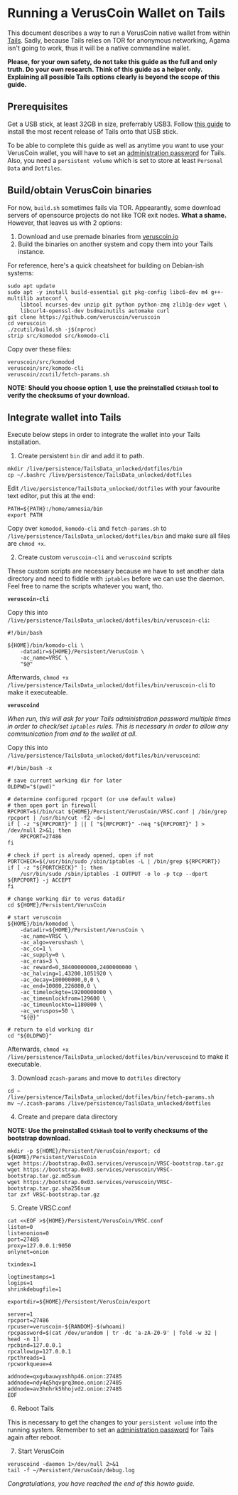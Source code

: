 # Running a VerusCoin Wallet on Tails

This document describes a way to run a VerusCoin native wallet from within [Tails](https://tails.boum.org). Sadly, because Tails relies on TOR for anonymous networking, Agama isn't going to work, thus it will be a native commandline wallet.

**Please, for your own safety, do not take this guide as the full and only truth. Do your own research. Think of this guide as a helper only. Explaining all possible Tails options clearly is beyond the scope of this guide.**

## Prerequisites

Get a USB stick, at least 32GB in size, preferrably USB3. Follow [this guide](https://tails.boum.org/install/) to install the most recent release of Tails onto that USB stick.

To be able to complete this guide as well as anytime you want to use your VerusCoin wallet, you will have to set an [administration password](https://tails.boum.org/administration_password/) for Tails. Also, you need a `persistent volume` which is set to store at least `Personal Data` and `Dotfiles`.

## Build/obtain VerusCoin binaries

For now, `build.sh` sometimes fails via TOR. Appearantly, some download servers of opensource projects do not like TOR exit nodes. **What a shame.** However, that leaves us with 2 options: 

1. Download and use premade binaries from [veruscoin.io](https://veruscoin.io)
2. Build the binaries on another system and copy them into your Tails instance.

For reference, here's a quick cheatsheet for building on Debian-ish systems:

```
sudo apt update
sudo apt -y install build-essential git pkg-config libc6-dev m4 g++-multilib autoconf \
	libtool ncurses-dev unzip git python python-zmq zlib1g-dev wget \
	libcurl4-openssl-dev bsdmainutils automake curl
git clone https://github.com/veruscoin/veruscoin
cd veruscoin
./zcutil/build.sh -j$(nproc)
strip src/komodod src/komodo-cli
```

Copy over these files: 
```
veruscoin/src/komodod
veruscoin/src/komodo-cli
veruscoin/zcutil/fetch-params.sh
```

**NOTE: Should you choose option 1, use the preinstalled `GtkHash` tool to verify the checksums of your download.**

## Integrate wallet into Tails

Execute below steps in order to integrate the wallet into your Tails installation.

1. Create persistent `bin` dir and add it to path.

```
mkdir /live/persistence/TailsData_unlocked/dotfiles/bin
cp ~/.bashrc /live/persistence/TailsData_unlocked/dotfiles
```

Edit `/live/persistence/TailsData_unlocked/dotfiles` with your favourite text editor, put this at the end: 

```
PATH=${PATH}:/home/amnesia/bin
export PATH
```

Copy over `komodod`, `komodo-cli` and `fetch-params.sh` to `/live/persistence/TailsData_unlocked/dotfiles/bin` and make sure all files are `chmod +x`.

2. Create custom `veruscoin-cli` and `veruscoind` scripts

These custom scripts are necessary because we have to set another data directory and need to fiddle with `iptables` before we can use the daemon. Feel free to name the scripts whatever you want, tho.

**`veruscoin-cli`**

Copy this into `/live/persistence/TailsData_unlocked/dotfiles/bin/veruscoin-cli`:
```
#!/bin/bash

${HOME}/bin/komodo-cli \
	-datadir=${HOME}/Persistent/VerusCoin \
	-ac_name=VRSC \
	"$@"
```

Afterwards, `chmod +x /live/persistence/TailsData_unlocked/dotfiles/bin/veruscoin-cli` to make it executeable.

**`veruscoind`**

*When run, this will ask for your Tails administration password multiple times in order to check/set `iptables` rules. This is necessary in order to allow any communication from and to the wallet at all.*

Copy this into `/live/persistence/TailsData_unlocked/dotfiles/bin/veruscoind`:
```
#!/bin/bash -x

# save current working dir for later
OLDPWD="$(pwd)"

# determine configured rpcport (or use default value) 
# then open port in firewall
RPCPORT=$(/bin/cat ${HOME}/Persistent/VerusCoin/VRSC.conf | /bin/grep rpcport | /usr/bin/cut -f2 -d=)
if [ -z "${RPCPORT}" ] || [ "${RPCPORT}" -neq "${RPCPORT}" ] > /dev/null 2>&1; then 
	RPCPORT=27486
fi

# check if port is already opened, open if not
PORTCHECK=$(/usr/bin/sudo /sbin/iptables -L | /bin/grep ${RPCPORT})
if [ -z "${PORTCHECK}" ]; then
	/usr/bin/sudo /sbin/iptables -I OUTPUT -o lo -p tcp --dport ${RPCPORT} -j ACCEPT
fi

# change working dir to verus datadir
cd ${HOME}/Persistent/VerusCoin

# start veruscoin
${HOME}/bin/komodod \
	-datadir=${HOME}/Persistent/VerusCoin \
	-ac_name=VRSC \
	-ac_algo=verushash \
	-ac_cc=1 \
	-ac_supply=0 \
	-ac_eras=3 \
	-ac_reward=0,38400000000,2400000000 \
	-ac_halving=1,43200,1051920 \
	-ac_decay=100000000,0,0 \
	-ac_end=10080,226080,0 \
	-ac_timelockgte=19200000000 \
	-ac_timeunlockfrom=129600 \
	-ac_timeunlockto=1180800 \
	-ac_veruspos=50 \
	"${@}"

# return to old working dir
cd "${OLDPWD}"
```

Afterwards, `chmod +x /live/persistence/TailsData_unlocked/dotfiles/bin/veruscoind` to make it executable.

3. Download `zcash-params` and move to `dotfiles` directory

```
cd ~
/live/persistence/TailsData_unlocked/dotfiles/bin/fetch-params.sh
mv ~/.zcash-params /live/persistence/TailsData_unlocked/dotfiles
```

4. Create and prepare data directory

**NOTE: Use the preinstalled `GtkHash` tool to verify checksums of the bootstrap download.**

```
mkdir -p ${HOME}/Persistent/VerusCoin/export; cd ${HOME}/Persistent/VerusCoin
wget https://bootstrap.0x03.services/veruscoin/VRSC-bootstrap.tar.gz
wget https://bootstrap.0x03.services/veruscoin/VRSC-bootstrap.tar.gz.md5sum
wget https://bootstrap.0x03.services/veruscoin/VRSC-bootstrap.tar.gz.sha256sum
tar zxf VRSC-bootstrap.tar.gz
```

5. Create VRSC.conf

```
cat <<EOF >${HOME}/Persistent/VerusCoin/VRSC.conf
listen=0
listenonion=0
port=27485
proxy=127.0.0.1:9050
onlynet=onion

txindex=1

logtimestamps=1
logips=1
shrinkdebugfile=1

exportdir=${HOME}/Persistent/VerusCoin/export

server=1
rpcport=27486
rpcuser=veruscoin-${RANDOM}-$(whoami)
rpcpassword=$(cat /dev/urandom | tr -dc 'a-zA-Z0-9' | fold -w 32 | head -n 1)
rpcbind=127.0.0.1
rpcallowip=127.0.0.1
rpcthreads=1
rpcworkqueue=4

addnode=qxgvbauwyxshhp46.onion:27485
addnode=ndy4q5hqvgrq3moe.onion:27485
addnode=av3hnhrk5hhojvd2.onion:27485
EOF
```

6. Reboot Tails

This is necessary to get the changes to your `persistent volume` into the running system. Remember to set an [administration password](https://tails.boum.org/administration_password/) for Tails again after reboot.

7. Start VerusCoin

```
veruscoind -daemon 1>/dev/null 2>&1
tail -f ~/Persistent/VerusCoin/debug.log
```

*Congratulations, you have reached the end of this howto guide.*
